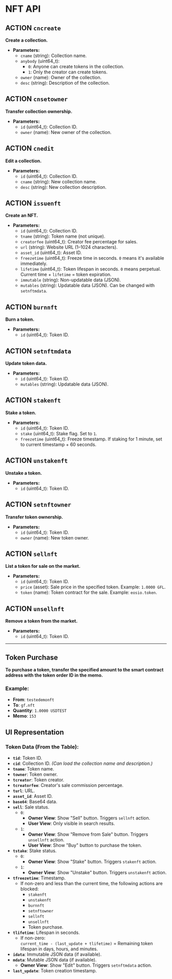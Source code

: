 # NFT API

## ACTION `cncreate`
**Create a collection.**
- **Parameters:**
  - `cname` (string): Collection name.
  - `anybody` (uint64_t): 
    - `0`: Anyone can create tokens in the collection.
    - `1`: Only the creator can create tokens.
  - `owner` (name): Owner of the collection.
  - `desc` (string): Description of the collection.


## ACTION `cnsetowner`
**Transfer collection ownership.**
- **Parameters:**
  - `id` (uint64_t): Collection ID.
  - `owner` (name): New owner of the collection.

## ACTION `cnedit`
**Edit a collection.**
- **Parameters:**
  - `id` (uint64_t): Collection ID.
  - `cname` (string): New collection name.
  - `desc` (string): New collection description.


## ACTION `issuenft`
**Create an NFT.**
- **Parameters:**
  - `id` (uint64_t): Collection ID.
  - `tname` (string): Token name (not unique).
  - `creatorfee` (uint64_t): Creator fee percentage for sales.
  - `url` (string): Website URL (1–1024 characters).
  - `asset_id` (uint64_t): Asset ID.
  - `freezetime` (uint64_t): Freeze time in seconds. `0` means it's available immediately.
  - `lifetime` (uint64_t): Token lifespan in seconds. `0` means perpetual. Current time + `lifetime` = token expiration.
  - `immutable` (string): Non-updatable data (JSON).
  - `mutables` (string): Updatable data (JSON). Can be changed with `setnftmdata`.


## ACTION `burnnft`
**Burn a token.**
- **Parameters:**
  - `id` (uint64_t): Token ID.

## ACTION `setnftmdata`
**Update token data.**
- **Parameters:**
  - `id` (uint64_t): Token ID.
  - `mutables` (string): Updatable data (JSON).

## ACTION `stakenft`
**Stake a token.**
- **Parameters:**
  - `id` (uint64_t): Token ID.
  - `stake` (uint64_t): Stake flag. Set to `1`.
  - `freezetime` (uint64_t): Freeze timestamp. If staking for 1 minute, set to current timestamp + 60 seconds.

## ACTION `unstakenft`
**Unstake a token.**
- **Parameters:**
  - `id` (uint64_t): Token ID.

## ACTION `setnftowner`
**Transfer token ownership.**
- **Parameters:**
  - `id` (uint64_t): Token ID.
  - `owner` (name): New token owner.

## ACTION `sellnft`
**List a token for sale on the market.**
- **Parameters:**
  - `id` (uint64_t): Token ID.
  - `price` (asset): Sale price in the specified token. Example: `1.0000 GFL`.
  - `token` (name): Token contract for the sale. Example: `eosio.token`.


## ACTION `unsellnft`
**Remove a token from the market.**
- **Parameters:**
  - `id` (uint64_t): Token ID.

---

## Token Purchase

**To purchase a token, transfer the specified amount to the smart contract address with the token order ID in the memo.**

### Example:
- **From**: `testedemonft`  
- **To**: `gf.nft`  
- **Quantity**: `1.0000 USDTEST`  
- **Memo**: `153`

## UI Representation

### Token Data (From the Table):
- **`tid`**: Token ID.
- **`cid`**: Collection ID. *(Can load the collection name and description.)*
- **`tname`**: Token name.
- **`towner`**: Token owner.
- **`tcreator`**: Token creator.
- **`tcreatorfee`**: Creator's sale commission percentage.
- **`turl`**: URL.
- **`asset_id`**: Asset ID.
- **`base64`**: Base64 data.
- **`sell`**: Sale status.
  - `0`:  
    - **Owner View**: Show "Sell" button. Triggers `sellnft` action.  
    - **User View**: Only visible in search results.
  - `1`:  
    - **Owner View**: Show "Remove from Sale" button. Triggers `unsellnft` action.  
    - **User View**: Show "Buy" button to purchase the token.
- **`tstake`**: Stake status.
  - `0`:  
    - **Owner View**: Show "Stake" button. Triggers `stakenft` action.
  - `1`:  
    - **Owner View**: Show "Unstake" button. Triggers `unstakenft` action.
- **`tfreezetime`**: Timestamp.  
  - If non-zero and less than the current time, the following actions are blocked:
    - `stakenft`
    - `unstakenft`
    - `burnnft`
    - `setnftowner`
    - `sellnft`
    - `unsellnft`
    - Token purchase.
- **`tlifetime`**: Lifespan in seconds.  
  - If non-zero:  
    `current_time - (last_update + tlifetime)` = Remaining token lifespan in days, hours, and minutes.
- **`idata`**: Immutable JSON data (if available).
- **`mdata`**: Mutable JSON data (if available).  
  - **Owner View**: Show "Edit" button. Triggers `setnftmdata` action.
- **`last_update`**: Token creation timestamp.